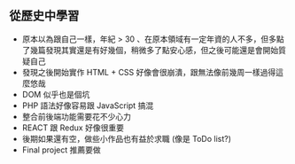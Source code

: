 ## 從歷史中學習
- 原本以為跟自己一樣，年紀 > 30 、在原本領域有一定年資的人不多，但多點了幾篇發現其實還是有好幾個，稍微多了點安心感，但之後可能還是會開始質疑自己
- 發現之後開始實作 HTML + CSS 好像會很崩潰，跟無法像前幾周一樣過得這麼悠哉
- DOM 似乎也是個坑
- PHP 語法好像容易跟 JavaScript 搞混
- 整合前後端功能需要花不少心力
- REACT 跟 Redux 好像很重要
- 後期如果還有空，做些小作品也有益於求職 (像是 ToDo list?)
- Final project 推薦要做
